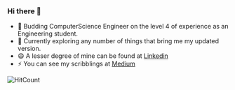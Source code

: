 ### Hi there 👋

<!--
**divyananjilath/divyananjilath** is a ✨ _special_ ✨ repository because its `README.md` (this file) appears on your GitHub profile.
Here are some ideas to get you started:
-->
- 🌱 Budding ComputerScience Engineer on the level 4 of experience as an Engineering student.
- 🔭 Currently exploring any number of things that bring me my updated version.
- 😄 A lesser degree of mine can be found at <a href="https://www.linkedin.com/in/divya-mohan-372bbb160/">Linkedin</a>
- ⚡ You can see my scribblings at <a href="https://medium.com/@divyananjilath">Medium</a>

 ![HitCount](http://hits.dwyl.com/divyananjilath/divyananjilath.svg)

